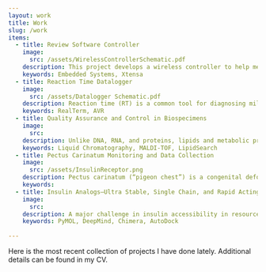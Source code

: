 ```yaml
---
layout: work
title: Work
slug: /work
items:
  - title: Review Software Controller
    image:
      src: /assets/WirelessControllerSchematic.pdf
    description: This project develops a wireless controller to help medical students navigate Anki flashcards during their preclinical training and USMLE preparation. With the rapid growth of medical knowledge and the heavy reliance on spaced-repetition tools like Anki, what’s better than yearning for flashcards even when away from your computer? Inspired by compact devices such as the 8bitdo Zero 2, the project examines ECE topics in power regulation, RF communication, and hardware design. See <a href="https://github.com/huangfrederick/Anki-Remote-Controller"> here</a> for schematics and source code.
    keywords: Embedded Systems, Xtensa
  - title: Reaction Time Datalogger
    image:
      src: /assets/Datalogger Schematic.pdf
    description: Reaction time (RT) is a common tool for diagnosing mild traumatic brain injury (mTBI), assessed with visual stimuli on a screen and responses via mouse or keyboard. While <a href = "https://www.sciencedirect.com/science/article/abs/pii/S0160289613000470">past studies</a> reported declining human RTs over the last 150 years, recent publications suggest these findings may be confounded by <a href = "https://www.frontiersin.org/journals/human-neuroscience/articles/10.3389/fnhum.2020.509091/full?utm_source=Email_to_authors_&utm_medium=Email&utm_content=T1_11.5e1_author&utm_campaign=Email_publication&field=&journalName=Frontiers_in_Human_Neuroscience&id=509091#B75">operating system–level latencies</a> meant for user precision. Here, dedicated hardware for measuring reaction time to minimize such errors was developed. Schematics, source code, and a writing sample can be found <a href="https://github.com/huangfrederick/Reaction-Time-Datalogger">here</a>.
    keywords: RealTerm, AVR
  - title: Quality Assurance and Control in Biospecimens
    image:
      src:
    description: Unlike DNA, RNA, and proteins, lipids and metabolic products lack a standardized integrity metric for quality control in omics research. This R21 project explored how extraction methods affect phospholipid stability, comparing sonication vs. vortexing and vacuum vs. N₂ gas drying. Vortex mixing and N₂ drying emerged as the most reliable approaches, laying groundwork for SOPs in future work with neurological applications. Further development will define a lipidomic integrity number and build upon Matyash extractions with a penta-omic method.
    keywords: Liquid Chromatography, MALDI-TOF, LipidSearch
  - title: Pectus Carinatum Monitoring and Data Collection 
    image:
      src: /assets/InsulinReceptor.png
    description: Pectus carinatum (“pigeon chest”) is a congenital deformity treated primarily with compression braces (or surgery in more extreme cases) requiring 12–18 months of therapy and frequent manual recalibration during adolescence to maintain an optimal pressure between 1–3 psi, despite a nominal 9 month timeline. This project applied a systems-level engineering approach to improve upon status quo by developing a system that: (1) monitors brace pressure in real time and (2) allows on-the-fly adjustments. Integrating sensors and feedback mechanisms, the design streamlined the clinical process and reduced treatment variability to enhance patient outcomes.
    keywords:
  - title: Insulin Analogs—Ultra Stable, Single Chain, and Rapid Acting?
    image:
      src:
    description: A major challenge in insulin accessibility in resource-poor settings has been its dependence on a cold chain. While its pharmacological properties are well studied, only recent advances have produced a thermally stable wildtype analog effective at room temperature. Inspired by natural evolution, this project utilized computational simulations to predict candidate molecules. Structural features of venom from fish-hunting cone snails, c. geographus, were integrated into the stable insulin analog with aims to modulate its pharmacokinetic profile. 
    keywords: PyMOL, DeepMind, Chimera, AutoDock
    
---
```


Here is the most recent collection of projects I have done lately. Additional details can be found in my CV.
<br />
<br />
